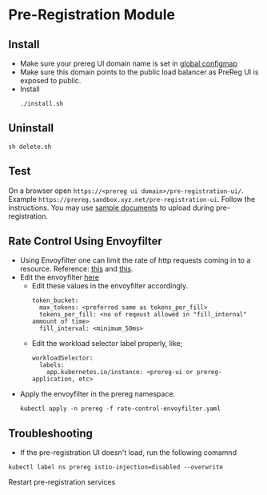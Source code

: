 # Pre-Registration Module

## Install

* Make sure your prereg UI domain name is set in [global configmap](../../cluster/global_configmap.yaml.sample)
* Make sure this domain points to the public load balancer as PreReg UI is exposed to public.
* Install
  ```
  ./install.sh
  ```

## Uninstall
```
sh delete.sh
```

## Test
On a browser open  `https://<prereg ui domain>/pre-registration-ui/`. Example `https://prereg.sandbox.xyz.net/pre-registration-ui`.  Follow the instructions.  You may use [sample documents](samples/) to upload during pre-registration.

## Rate Control Using Envoyfilter

- Using Envoyfilter one can limit the rate of http requests coming in to a resource. Reference: [this](https://istio.io/latest/docs/tasks/policy-enforcement/rate-limit/#local-rate-limit) and [this](https://www.envoyproxy.io/docs/envoy/latest/configuration/http/http_filters/local_rate_limit_filter).
- Edit the envoyfilter [here](./rate-control-envoyfilter.yaml)
  - Edit these values in the envoyfilter accordingly.
    ```
    token_bucket:
      max_tokens: <preferred same as tokens_per_fill>
      tokens_per_fill: <no of reqeust allowed in "fill_internal" ammount of time>
      fill_interval: <minimum_50ms>
    ```
  - Edit the workload selector label properly, like;
    ```
    workloadSelector:
      labels:
        app.kubernetes.io/instance: <prereg-ui or prereg-application, etc>
    ```
- Apply the envoyfilter in the prereg namespace.
  ```
  kubectl apply -n prereg -f rate-control-envoyfilter.yaml
  ```

## Troubleshooting
- If the pre-registration UI doesn't load, run the following comamnd 
 ```
 kubectl label ns prereg istio-injection=disabled --overwrite
 ```
  Restart pre-registration services

